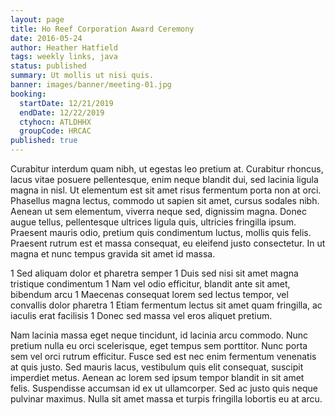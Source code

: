 ```yaml
---
layout: page
title: Ho Reef Corporation Award Ceremony
date: 2016-05-24
author: Heather Hatfield
tags: weekly links, java
status: published
summary: Ut mollis ut nisi quis.
banner: images/banner/meeting-01.jpg
booking:
  startDate: 12/21/2019
  endDate: 12/22/2019
  ctyhocn: ATLDHHX
  groupCode: HRCAC
published: true
---
```

Curabitur interdum quam nibh, ut egestas leo pretium at. Curabitur rhoncus, lacus vitae posuere pellentesque, enim neque blandit dui, sed lacinia ligula magna in nisl. Ut elementum est sit amet risus fermentum porta non at orci. Phasellus magna lectus, commodo ut sapien sit amet, cursus sodales nibh. Aenean ut sem elementum, viverra neque sed, dignissim magna. Donec augue tellus, pellentesque ultrices ligula quis, ultricies fringilla ipsum. Praesent mauris odio, pretium quis condimentum luctus, mollis quis felis. Praesent rutrum est et massa consequat, eu eleifend justo consectetur. In ut magna et nunc tempus gravida sit amet id massa.

1 Sed aliquam dolor et pharetra semper
1 Duis sed nisi sit amet magna tristique condimentum
1 Nam vel odio efficitur, blandit ante sit amet, bibendum arcu
1 Maecenas consequat lorem sed lectus tempor, vel convallis dolor pharetra
1 Etiam fermentum lectus sit amet quam fringilla, ac iaculis erat facilisis
1 Donec sed massa vel eros aliquet pretium.

Nam lacinia massa eget neque tincidunt, id lacinia arcu commodo. Nunc pretium nulla eu orci scelerisque, eget tempus sem porttitor. Nunc porta sem vel orci rutrum efficitur. Fusce sed est nec enim fermentum venenatis at quis justo. Sed mauris lacus, vestibulum quis elit consequat, suscipit imperdiet metus. Aenean ac lorem sed ipsum tempor blandit in sit amet felis. Suspendisse accumsan id ex ut ullamcorper. Sed ac justo quis neque pulvinar maximus. Nulla sit amet massa et turpis fringilla lobortis eu at arcu.
